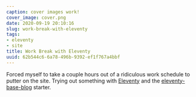 ```yaml
---
caption: cover images work!
cover_image: cover.png
date: 2020-09-19 20:10:16
slug: work-break-with-eleventy
tags:
- eleventy
- site
title: Work Break with Eleventy
uuid: 62b544c6-6a78-496b-9392-ef1f767a4bbf
---
```


[Eleventy]: https://11ty.dev
[eleventy-base-blog]: https://github.com/11ty/eleventy-base-blog

Forced myself to take a couple hours out of a ridiculous work schedule to putter on the site.
Trying out something with [Eleventy][] and the [eleventy-base-blog][] starter.